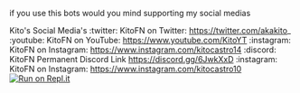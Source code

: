 if you use this bots would you mind supporting my social medias

Kito's Social Media's
:twitter: KitoFN on Twitter: https://twitter.com/akakito_
:youtube: KitoFN on YouTube: https://www.youtube.com/KitoYT
:instagram: KitoFN on Instagram: https://www.instagram.com/kitocastro14
:discord: KitoFN Permanent Discord Link https://discord.gg/6JwkXxD
:instagram: KitoFN on Instagram: https://www.instagram.com/kitocastro10
[![Run on Repl.it](https://repl.it/badge/github/akakito/kito)](https://repl.it/github/akakito/kito)